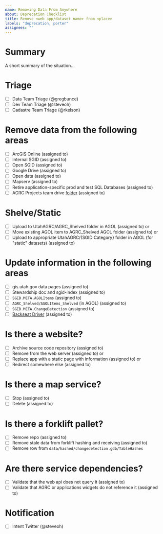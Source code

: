 ```yaml
---
name: Removing Data From Anywhere
about: Deprecation Checklist
title: Remove <web app/dataset name> from <place>
labels: "deprecation, porter"
assignees: ""
---
```


# Summary

A short summary of the situation...

<!--
1. The three teams will triage the request, striking through any line that does not apply.
1. Assign each step to someone based on list of assignments
1. All checkboxes should either be removed or checked before closing the issue.
-->

# Triage

- [ ] Data Team Triage (@gregbunce)
- [ ] Dev Team Triage (@steveoh)
- [ ] Cadastre Team Triage (@rkelson)

# Remove data from the following areas

- [ ] ArcGIS Online (assigned to)
- [ ] Internal SGID (assigned to)
- [ ] Open SGID (assigned to)
- [ ] Google Drive (assigned to)
- [ ] Open data (assigned to)
- [ ] Mapserv (assigned to)
- [ ] Retire application-specific prod and test SQL Databases (assigned to)
- [ ] AGRC Projects team drive [folder](https://drive.google.com/drive/folders/0AIVByxAYHd4oUk9PVA) (assigned to)

# Shelve/Static

- [ ] Upload to UtahAGRC/AGRC_Shelved folder in AGOL (assigned to)
      or
- [ ] Move existing AGOL item to AGRC_Shelved AGOL folder (assigned to)
      or
- [ ] Upload to appropriate UtahAGRC/{SGID Category} folder in AGOL (for "static" datasets) (assigned to)

# Update information in the following areas

- [ ] gis.utah.gov data pages (assigned to)
- [ ] Stewardship doc and sgid-index (assigned to)
- [ ] `SGID.META.AGOLItems` (assigned to)
- [ ] `AGRC_Shelved/AGOLItems_Shelved` (in AGOL) (assigned to)
- [ ] `SGID.META.ChangeDetection` (assigned to)
- [ ] [Backseat Driver](https://github.com/agrc/backseat-driver) (assigned to)

# Is there a website?

- [ ] Archive source code repository (assigned to)
- [ ] Remove from the web server (assigned to)
      or
- [ ] Replace app with a static page with information (assigned to)
      or
- [ ] Redirect somewhere else (assigned to)

# Is there a map service?

- [ ] Stop (assigned to)
- [ ] Delete (assigned to)

# Is there a forklift pallet?

- [ ] Remove repo (assigned to)
- [ ] Remove stale data from forklift hashing and receiving (assigned to)
- [ ] Remove row from `data/hashed/changedetection.gdb/TableHashes`

# Are there service dependencies?

- [ ] Validate that the web api does not query it (assigned to)
- [ ] Validate that AGRC or applications widgets do not reference it (assigned to)

# Notification

- [ ] Intent Twitter (@steveoh)
